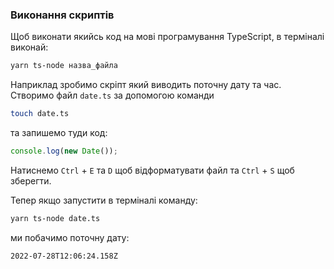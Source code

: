 ### Виконання скриптів

Щоб виконати якийсь код на мові програмування TypeScript, в терміналі виконай:

```bash
yarn ts-node назва_файла
```

Наприклад зробимо скріпт який виводить поточну дату та час.  
Створимо файл `date.ts` за допомогою команди

```bash
touch date.ts
```

та запишемо туди код:

```ts
console.log(new Date());
```

Натиснемо `Ctrl` + `E` та `D` щоб відформатувати файл та `Ctrl` + `S` щоб зберегти.

Тепер якщо запустити в терміналі команду:

```bash
yarn ts-node date.ts
```

ми побачимо поточну дату:

```bash
2022-07-28T12:06:24.158Z
```
